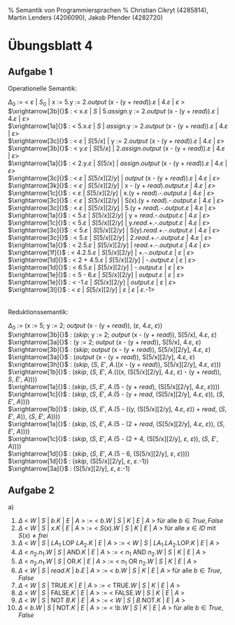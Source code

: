 % Semantik von Programmiersprachen
% Christian Cikryt (4285814), Martin Lenders (4206090), Jakob Pfender (4282720)

Übungsblatt 4
=============

Aufgabe 1
---------

Operationelle Semantik:

$\Delta_0$ := < $\varepsilon$ | $S_0$ | x := 5.y := 2.*output* (x - (y + *read*)).$\varepsilon$ | 4.$\varepsilon$ |
$\varepsilon$ > \
$\xrightarrow[3b]{}$ : < x.$\varepsilon$ | $S$ | 5._assign_.y := 2.*output* (x - (y + *read*)).$\varepsilon$ | 4.$\varepsilon$ | $\varepsilon$> \
$\xrightarrow[1a]{}$ : < 5.x.$\varepsilon$ | $S$ | _assign_.y := 2.*output* (x - (y + *read*)).$\varepsilon$ | 4.$\varepsilon$ | $\varepsilon$> \
$\xrightarrow[3c]{}$ : < $\varepsilon$ | $S[5/x]$ | y := 2.*output* (x - (y + *read*)).$\varepsilon$ | 4.$\varepsilon$ | $\varepsilon$> \
$\xrightarrow[3b]{}$ : < y.$\varepsilon$ | $S[5/x]$ | 2._assign_.*output* (x - (y + *read*)).$\varepsilon$ | 4.$\varepsilon$ | $\varepsilon$> \
$\xrightarrow[1a]{}$ : < 2.y.$\varepsilon$ | $S[5/x]$ | _assign_.*output* (x - (y + *read*)).$\varepsilon$ | 4.$\varepsilon$ | $\varepsilon$> \
$\xrightarrow[3c]{}$ : < $\varepsilon$ | $S[5/x][2/y]$ | *output* (x - (y + *read*)).$\varepsilon$ | 4.$\varepsilon$ | $\varepsilon$> \
$\xrightarrow[3k]{}$ : < $\varepsilon$ | $S[5/x][2/y]$ | x - (y + *read*)._output_.$\varepsilon$ | 4.$\varepsilon$ | $\varepsilon$> \
$\xrightarrow[1c]{}$ : < $\varepsilon$ | $S[5/x][2/y]$ | x.(y + *read*).-._output_.$\varepsilon$ | 4.$\varepsilon$ | $\varepsilon$> \
$\xrightarrow[3c]{}$ : < $\varepsilon$ | $S[5/x][2/y]$ | S(x).(y + *read*).-._output_.$\varepsilon$ | 4.$\varepsilon$ | $\varepsilon$> \
$\xrightarrow[3c]{}$ : < $\varepsilon$ | $S[5/x][2/y]$ | 5.(y + *read*).-._output_.$\varepsilon$ | 4.$\varepsilon$ | $\varepsilon$> \
$\xrightarrow[1a]{}$ : < 5.$\varepsilon$ | $S[5/x][2/y]$ | y + *read*.-._output_.$\varepsilon$ | 4.$\varepsilon$ | $\varepsilon$> \
$\xrightarrow[1c]{}$ : < 5.$\varepsilon$ | $S[5/x][2/y]$ | y.*read*.+.-._output_.$\varepsilon$ | 4.$\varepsilon$ | $\varepsilon$> \
$\xrightarrow[3c]{}$ : < 5.$\varepsilon$ | $S[5/x][2/y]$ | S(y).*read*.+.-._output_.$\varepsilon$ | 4.$\varepsilon$ | $\varepsilon$> \
$\xrightarrow[3c]{}$ : < 5.$\varepsilon$ | $S[5/x][2/y]$ | 2.*read*.+.-._output_.$\varepsilon$ | 4.$\varepsilon$ | $\varepsilon$> \
$\xrightarrow[1a]{}$ : < 2.5.$\varepsilon$ | $S[5/x][2/y]$ | *read*.+.-._output_.$\varepsilon$ | 4.$\varepsilon$ | $\varepsilon$> \
$\xrightarrow[1f]{}$ : < 4.2.5.$\varepsilon$ | $S[5/x][2/y]$ | +.-._output_.$\varepsilon$ | $\varepsilon$ | $\varepsilon$> \
$\xrightarrow[1d]{}$ : < 2 + 4.5.$\varepsilon$ | $S[5/x][2/y]$ | -._output_.$\varepsilon$ | $\varepsilon$ | $\varepsilon$> \
$\xrightarrow[1d]{}$ : < 6.5.$\varepsilon$ | $S[5/x][2/y]$ | -._output_.$\varepsilon$ | $\varepsilon$ | $\varepsilon$> \
$\xrightarrow[1e]{}$ : < 5 - 6.$\varepsilon$ | $S[5/x][2/y]$ | _output_.$\varepsilon$ | $\varepsilon$ | $\varepsilon$> \
$\xrightarrow[1e]{}$ : < -1.$\varepsilon$ | $S[5/x][2/y]$ | _output_.$\varepsilon$ | $\varepsilon$ | $\varepsilon$> \
$\xrightarrow[3l]{}$ : < $\varepsilon$ | $S[5/x][2/y]$ | $\varepsilon$ | $\varepsilon$ | $\varepsilon$.-1> \
\
\
Reduktionssemantik:

$\Delta_0$ := (x := 5; y := 2; *output* (x - (y + *read*)), ($\varepsilon$, 4.$\varepsilon$, $\varepsilon$)) \
$\xrightarrow[3b]{}$ : (*skip*; y := 2; *output* (x - (y + *read*)), S[5/x], 4.$\varepsilon$, $\varepsilon$) \
$\xrightarrow[3a]{}$ : (y := 2; *output* (x - (y + *read*)), S[5/x], 4.$\varepsilon$, $\varepsilon$) \
$\xrightarrow[3b]{}$ : (*skip*; *output* (x - (y + *read*)), S[5/x][2/y], 4.$\varepsilon$, $\varepsilon$) \
$\xrightarrow[3a]{}$ : (*output* (x - (y + *read*)), S[5/x][2/y], 4.$\varepsilon$, $\varepsilon$) \
$\xrightarrow[3h]{}$ : (*skip*, ($S$, $E'$, $A$.((x - (y + *read*)), S[5/x][2/y], 4.$\varepsilon$, $\varepsilon$))) \
$\xrightarrow[1b]{}$ : (*skip*, ($S$, $E'$, $A$.(((x, (S[5/x][2/y], 4.$\varepsilon$, $\varepsilon$) - (y + *read*)), $S$, $E'$, $A$)))) \
$\xrightarrow[1a]{}$ : (*skip*, ($S$, $E'$, $A$.(5 - (y + *read*), (S[5/x][2/y], 4.$\varepsilon$, $\varepsilon$)))) \
$\xrightarrow[1c]{}$ : (*skip*, ($S$, $E'$, $A$.(5 - (y + *read*, (S[5/x][2/y], 4.$\varepsilon$, $\varepsilon$)), ($S$, $E'$, $A$)))) \
$\xrightarrow[1b]{}$ : (*skip*, ($S$, $E'$, $A$.(5 - ((y, (S[5/x][2/y], 4.$\varepsilon$, $\varepsilon$)) + *read*, ($S$, $E'$, $A$)), ($S$, $E'$, $A$)))) \
$\xrightarrow[1a]{}$ : (*skip*, ($S$, $E'$, $A$.(5 - (2 + *read*, (S[5/x][2/y], 4.$\varepsilon$, $\varepsilon$)), ($S$, $E'$, $A$)))) \
$\xrightarrow[1c]{}$ : (*skip*, ($S$, $E'$, $A$.(5 - (2 + 4, (S[5/x][2/y], $\varepsilon$, $\varepsilon$)), ($S$, $E'$, $A$)))) \
$\xrightarrow[1d]{}$ : (*skip*, ($S$, $E'$, $A$.(5 - 6, (S[5/x][2/y], $\varepsilon$, $\varepsilon$)))) \
$\xrightarrow[1d]{}$ : (*skip*, (S[5/x][2/y], $\varepsilon$, $\varepsilon$.-1)) \
$\xrightarrow[3a]{}$ : (S[5/x][2/y], $\varepsilon$, $\varepsilon$.-1)

Aufgabe 2
---------

a)

1. $\Delta$ < $W$ | $S$ | $b.K$ | $E$ | $A$ > := < $b.W$ | $S$ | $K$ |
   $E$ | $A$ > für alle $b \in {True, False}$
2. $\Delta$ < $W$ | $S$ | $x.K$ | $E$ | $A$ > := < $S(x).W$ | $S$ | $K$
   | $E$ | $A$ > für alle $x \in ID$ mit $S(x) \neq frei$
3. $\Delta$ < $W$ | $S$ | $LA_1$ LOP $LA_2.K$ | $E$ | $A$ > := < $W$ |
   $S$ | $LA_1.LA_2$.LOP.$K$ | $E$ | $A$ >
4. $\Delta$ < $n_2.n_1.W$ | $S$ | AND.$K$ | $E$ | $A$ > := < $n_1$ AND
   $n_2.W$ | $S$ | $K$ | $E$ | $A$ >
5. $\Delta$ < $n_2.n_1.W$ | $S$ | OR.$K$ | $E$ | $A$ > := < $n_1$ OR
   $n_2.W$ | $S$ | $K$ | $E$ | $A$ >
6. $\Delta$ < $W$ | $S$ | *read*.$K$ | $b.E$ | $A$ > := < $b.W$ | $S$ |
   $K$ | $E$ | $A$ > für alle $b \in {True, False}$
7. $\Delta$ < $W$ | $S$ | TRUE.$K$ | $E$ | $A$ > := < TRUE.$W$ | $S$ |
   $K$ | $E$ | $A$ >
8. $\Delta$ < $W$ | $S$ | FALSE.$K$ | $E$ | $A$ > := < FALSE.$W$ | $S$ |
   $K$ | $E$ | $A$ >
9. $\Delta$ < $W$ | $S$ | NOT $B.K$ | $E$ | $A$ > := < $W$ | $S$ |
   $B$.NOT.$K$ | $E$ | $A$ >
10. $\Delta$ < $b.W$ | $S$ | NOT.$K$ | $E$ | $A$ > := < $!b.W$ | $S$ |
    $K$ | $E$ | $A$ > für alle $b \in {True, False}$

